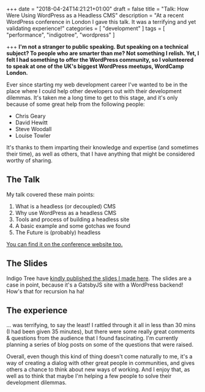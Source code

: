 +++
date = "2018-04-24T14:21:21+01:00"
draft = false
title = "Talk: How Were Using WordPress as a Headless CMS"
description = "At a recent WordPress conference in London I gave this talk. It was a terrifying and yet validating experience!"
categories = [
  "development"
]
tags = [
    "performance",
   "indigotree",
   "wordpress"
]

+++
**I'm not a stranger to public speaking. But speaking on a technical subject? To people who are smarter than me? Not something I relish. Yet, I felt I had something to offer the WordPress community, so I volunteered to speak at one of the UK's biggest WordPress meetups, WordCamp London.**

Ever since starting my web development career I've wanted to be in the place where I could help other developers out with their development dilemmas. It's taken me a long time to get to this stage, and it's only because of some great help from the following people:

- Chris Geary
- David Hewitt
- Steve Woodall
- Louise Towler

It's thanks to them imparting their knowledge and expertise (and sometimes their time), as well as others, that I have anything that might be considered worthy of sharing.

## The Talk

My talk covered these main points:

1. What is a headless (or decoupled) CMS
2. Why use WordPress as a headless CMS
3. Tools and process of building a headless site
4. A basic example and some gotchas we found
5. The Future is (probably) headless

[You can find it on the conference website too.](https://2018.london.wordcamp.org/session/how-were-using-wordpress-as-a-headless-cms/)

## The Slides

Indigo Tree have [kindly published the slides I made here](https://wpheadless.indigotree.co.uk/1). The slides are a case in point, because it's a GatsbyJS site with a WordPress backend! How's that for recursion ha ha!

## The experience

... was terrifying, to say the least! I rattled through it all in less than 30 mins (I had been given 35 minutes), but there were some really great comments & questions from the audience that I found fascinating. I'm currently planning a series of blog posts on some of the questions that were raised.

Overall, even though this kind of thing doesn't come naturally to me, it's a way of creating a dialog with other great people in communities, and gives others a chance to think about new ways of working. And I enjoy that, as well as to think that maybe I'm helping a few people to solve their development dilemmas.
